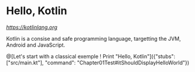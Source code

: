 # Hello, Kotlin

*https://kotlinlang.org*

Kotlin is a consise and safe programming language, targetting the JVM, Android and JavaScript.

@[Let's start with a classical exemple ! Print "Hello, Kotlin"]({"stubs": ["src/main.kt"], "command": "Chapter01Test#itShouldDisplayHelloWorld"})
